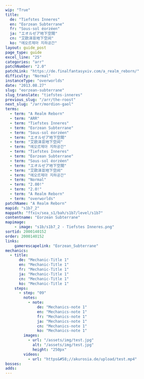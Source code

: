 ```yaml
---
wip: "True"
title:
  de: "Tiefstes Inneres"
  en: "Eorzean Subterrane"
  fr: "Sous-sol éorzéen"
  ja: "エオルゼア地下空間"
  cn: "艾欧泽亚地下空间"
  ko: "에오르제아 지하공간"
layout: guide_post
page_type: guide
excel_line: "25"
categories: "arr"
patchNumber: "2.0"
patchLink: "https://de.finalfantasyxiv.com/a_realm_reborn/"
difficulty: "Normal"
instanceType: "overworlds"
date: "2013.08.27"
slug: "eorzean-subterrane"
slug_translate: "tiefstes-inneres"
previous_slug: "/arr/the-roost"
next_slug: "/arr/mordion-gaol"
terms:
  - term: "A Realm Reborn"
  - term: "ARR"
  - term: "Tiefstes Inneres"
  - term: "Eorzean Subterrane"
  - term: "Sous-sol éorzéen"
  - term: "エオルゼア地下空間"
  - term: "艾欧泽亚地下空间"
  - term: "에오르제아 지하공간"
  - term: "Tiefstes Inneres"
  - term: "Eorzean Subterrane"
  - term: "Sous-sol éorzéen"
  - term: "エオルゼア地下空間"
  - term: "艾欧泽亚地下空间"
  - term: "에오르제아 지하공간"
  - term: "Normal"
  - term: "2.00!"
  - term: "2.0!"
  - term: "A Realm Reborn"
  - term: "overworlds"
patchName: "A Realm Reborn"
mapid: "s1b7_2"
mappath: "ffxiv/sea_s1/bah/s1b7/level/s1b7"
contentname: "Eorzean Subterrane"
mapimage:
    - image: "s1b/s1b7_2 - Tiefstes Inneres.png"
sortid: 2000140152
order: 2000140152
links:
    gamerescapelink: "Eorzean_Subterrane"
mechanics:
  - title:
      de: "Mechanic-Title 1"
      en: "Mechanic-Title 1"
      fr: "Mechanic-Title 1"
      ja: "Mechanic-Title 1"
      cn: "Mechanic-Title 1"
      ko: "Mechanic-Title 1"
    steps:
      - step: "09"
        notes:
          - note:
              de: "Mechanics-note 1"
              en: "Mechanics-note 1"
              fr: "Mechanics-note 1"
              ja: "Mechanics-note 1"
              cn: "Mechanics-note 1"
              ko: "Mechanics-note 1"
        images:
          - url: "/assets/img/test.jpg"
            alt: "/assets/img/test.jpg"
            height: "250px"
        videos:
          - url: "https&#58;//akurosia.de/upload/test.mp4"
bosses:
adds:
---
```

